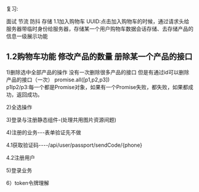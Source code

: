 复习:


面试 节流 防抖  存储
1.1加入购物车
UUID:点击加入购物车的时候，通过请求头给服务器带临时身份给服务器，存储某一个用户购物车数据会话存储、去存储产品的信息一级展示功能

1.2购物车功能
修改产品的数量
册除某一个产品的接口
 --------------------------------------------------

1)删除选中全部产品的操作
没有一次删除很多产品的接口 但是有通过id可以删除产品的接口（一次）
promise.all([p1,p2,p3])  
p1lp2/p3:每一个都是Promise对象，如果有一个Promise失败，都失败，如果都成功，返回成功。

2)全选操作


3)登录与注册静态组件-(处理共用图片资源间题)

4)注册的业务---表单验证先不做

4.1获取验证码----/api/user/passport/sendCode/{phone}

4.2注册用户

5)登录业务

6）token令牌理解









